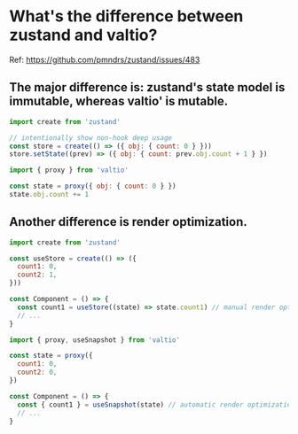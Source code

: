 # What's the difference between zustand and valtio?

Ref: https://github.com/pmndrs/zustand/issues/483

## The major difference is: zustand's state model is immutable, whereas valtio' is mutable.

```js
import create from 'zustand'

// intentionally show non-hook deep usage
const store = create(() => ({ obj: { count: 0 } }))
store.setState((prev) => ({ obj: { count: prev.obj.count + 1 } })
```

```js
import { proxy } from 'valtio'

const state = proxy({ obj: { count: 0 } })
state.obj.count += 1
```

## Another difference is render optimization.

```js
import create from 'zustand'

const useStore = create(() => ({
  count1: 0,
  count2: 1,
}))

const Component = () => {
  const count1 = useStore((state) => state.count1) // manual render optimization with selector
  // ...
}
```

```js
import { proxy, useSnapshot } from 'valtio'

const state = proxy({
  count1: 0,
  count2: 0,
})

const Component = () => {
  const { count1 } = useSnapshot(state) // automatic render optimization with property access
  // ...
}
```
